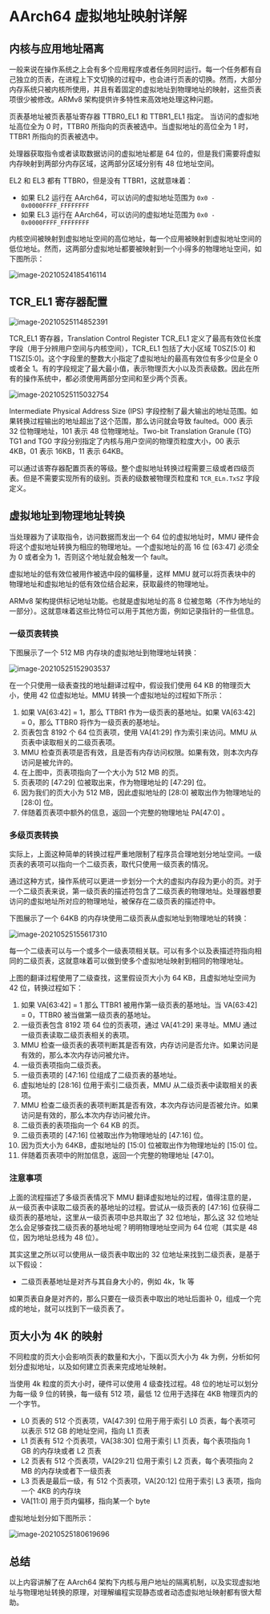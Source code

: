 # AArch64 虚拟地址映射详解

## 内核与应用地址隔离

一般来说在操作系统之上会有多个应用程序或者任务同时运行。每一个任务都有自己独立的页表，在进程上下文切换的过程中，也会进行页表的切换。然而，大部分内存系统只被内核所使用，并且有着固定的虚拟地址到物理地址的映射，这些页表项很少被修改。ARMv8 架构提供许多特性来高效地处理这种问题。

页表基地址被页表基址寄存器 TTBR0_EL1 和 TTBR1_EL1 指定。 当访问的虚拟地址高位全为 0 时，TTBR0 所指向的页表被选中。当虚拟地址的高位全为 1 时，TTBR1 所指向的页表被选中。

处理器获取指令或者读取数据访问的虚拟地址都是 64 位的，但是我们需要将虚拟内存映射到两部分内存区域，这两部分区域分别有 48 位地址空间。

EL2 和 EL3 都有 TTBR0，但是没有 TTBR1，这就意味着：

- 如果 EL2 运行在 AArch64，可以访问的虚拟地址范围为 `0x0 - 0x0000FFFF_FFFFFFFF`
- 如果 EL3 运行在 AArch64，可以访问的虚拟地址范围为 `0x0 - 0x0000FFFF_FFFFFFFF`

内核空间被映射到虚拟地址空间的高位地址，每一个应用被映射到虚拟地址空间的低位地址。然而，这两部分虚拟地址都要被映射到一个小得多的物理地址空间，如下图所示：

![image-20210524185416114](figures/image-20210524185416114.png)

## TCR_EL1 寄存器配置

![image-20210525114852391](figures/image-20210525114852391.png)

TCR_EL1 寄存器，Translation Control Register TCR_EL1 定义了最高有效位长度字段（用于分辨用户空间与内核空间），TCR_EL1 包括了大小区域 T0SZ[5:0] 和 T1SZ[5:0]。这个字段里的整数大小指定了虚拟地址的最高有效位有多少位是全 0 或者全 1。有的字段规定了最大最小值，表示物理页大小以及页表级数。因此在所有的操作系统中，都必须使用两部分空间和至少两个页表。

![image-20210525115032754](figures/image-20210525115032754.png)

Intermediate Physical Address Size (IPS) 字段控制了最大输出的地址范围。如果转换过程输出的地址超出了这个范围，那么访问就会导致 faulted。000 表示 32 位物理地址，101 表示 48 位物理地址。Two-bit Translation Granule (TG) TG1 and TG0 字段分别指定了内核与用户空间的物理页粒度大小，00  表示 4KB，01 表示 16KB，11 表示 64KB。

可以通过该寄存器配置页表的等级。整个虚拟地址转换过程需要三级或者四级页表。但是不需要实现所有的级别。页表的级数被物理页粒度和 `TCR_ELn.TxSZ` 字段定义。

## 虚拟地址到物理地址转换

当处理器为了读取指令，访问数据而发出一个 64 位的虚拟地址时，MMU 硬件会将这个虚拟地址转换为相应的物理地址。一个虚拟地址的高 16 位 [63:47] 必须全为 0 或者全为 1，否则这个地址就会触发一个 fault。

虚拟地址的低有效位被用作被选中段的偏移量，这样 MMU 就可以将页表块中的物理地址和虚拟地址的低有效位结合起来，获取最终的物理地址。

ARMv8 架构提供标记地址功能。也就是虚拟地址的高 8 位被忽略（不作为地址的一部分）。这就意味着这些比特位可以用于其他方面，例如记录指针的一些信息。

### 一级页表转换

下图展示了一个 512 MB 内存块的虚拟地址到物理地址转换：

![image-20210525152903537](figures/image-20210525152903537.png)

在一个只使用一级表查找的地址翻译过程中，假设我们使用 64 KB 的物理页大小，使用 42 位虚拟地址。MMU 转换一个虚拟地址的过程如下所示：

1. 如果 VA[63:42] = 1，那么 TTBR1 作为一级页表的基地址。如果 VA[63:42] = 0，那么 TTBR0 将作为一级页表的基地址。
2. 页表包含 8192 个 64 位页表项，使用 VA[41:29] 作为索引来访问。MMU 从页表中读取相关的二级页表项。
3. MMU 检查页表项是否有效，且是否有内存访问权限。如果有效，则本次内存访问是被允许的。
4. 在上图中，页表项指向了一个大小为 512 MB 的页。
5. 页表项的 [47:29] 位被取出来，作为物理地址的 [47:29] 位。
6. 因为我们的页大小为 512 MB，因此虚拟地址的 [28:0] 被取出作为物理地址的 [28:0] 位。
7. 伴随着页表项中额外的信息，返回一个完整的物理地址 PA[47:0] 。

### 多级页表转换

实际上，上面这种简单的转换过程严重地限制了程序员合理地划分地址空间。一级页表的表项可以指向一个二级页表，取代只使用一级页表的情况。

通过这种方式，操作系统可以更进一步划分一个大的虚拟内存段为更小的页。对于一个二级页表来说，第一级页表的描述符包含了二级页表的物理地址。处理器想要访问的虚拟地址所对应的物理地址，被保存在二级页表的描述符中。

下图展示了一个 64KB 的内存块使用二级页表从虚拟地址到物理地址的转换：

![image-20210525155617310](figures/image-20210525155617310.png)

每一个二级表可以与一个或多个一级表项相关联。可以有多个以及表描述符指向相同的二级页表，这就意味着可以做到使多个虚拟地址映射到相同的物理地址。

上图的翻译过程使用了二级查找，这里假设页大小为 64 KB，且虚拟地址空间为 42 位，转换过程如下：

1. 如果 VA[63:42] = 1 那么 TTBR1 被用作第一级页表的基地址。当 VA[63:42] = 0，TTBR0 被当做第一级页表的基地址。
2. 一级页表包含 8192 项 64 位的页表项，通过 VA[41:29] 来寻址。MMU 通过一级页表读取二级页表相关的表项。
3. MMU 检查一级页表的表项判断其是否有效，内存访问是否允许。如果访问是有效的，那么本次内存访问被允许。
4. 一级页表项指向二级页表。
5. 一级页表项的 [47:16] 位组成了二级页表的基地址。
6. 虚拟地址的 [28:16] 位用于索引二级页表，MMU 从二级页表中读取相关的表项。
7. MMU 检查二级页表的表项判断其是否有效，本次内存访问是否被允许。如果访问是有效的，那么本次内存访问被允许。
8. 二级页表的表项指向一个 64 KB 的页。
9. 二级页表项的 [47:16] 位被取出作为物理地址的 [47:16] 位。
10. 因为页大小为 64KB，虚拟地址的 [15:0] 位被取出作为物理地址的 [15:0] 位。
11. 伴随着页表项中的附加信息，返回一个完整的物理地址 [47:0]。   

### 注意事项

上面的流程描述了多级页表情况下 MMU 翻译虚拟地址的过程，值得注意的是，从一级页表中读取二级页表的基地址的过程。尝试从一级页表的 [47:16] 位获得二级页表的基地址，这里从一级页表项中总共取出了 32 位地址，那么这 32 位地址怎么会足够查找二级页表的基地址呢？明明物理地址空间为 64 位呢（其实是 48 位，因为地址总线为 48 位）。

其实这里之所以可以使用从一级页表中取出的 32 位地址来找到二级页表，是基于以下假设：

- 二级页表基地址是对齐与其自身大小的，例如 4k，1k 等

如果页表自身是对齐的，那么只要在一级页表中取出的地址后面补 0，组成一个完成的地址，就可以找到下一级页表了。

## 页大小为 4K 的映射

不同粒度的页大小会影响页表的数量和大小，下面以页大小为 4k 为例，分析如何划分虚拟地址，以及如何建立页表来完成地址映射。

当使用 4k 粒度的页大小时，硬件可以使用 4 级查找过程。48 位的地址可以划分为每一级 9 位的转换，每一级有 512 项，最低 12 位用于选择在 4KB 物理页内的一个字节。

- L0 页表的 512 个页表项，VA[47:39] 位用于用于索引 L0 页表，每个表项可以表示 512 GB 的地址空间，指向 L1 页表
- L1 页表有 512 个页表项，VA[38:30] 位用于索引 L1 页表，每个表项指向 1 GB 的内存块或者 L2 页表
- L2 页表有 512 个页表项，VA[29:21] 位用于索引 L2 页表，每个表项指向 2 MB 的内存块或者下一级页表
- L3 页表是最后一级，有 512 个页表项，VA[20:12] 位用于索引 L3 表项，指向一个 4KB 的内存块
- VA[11:0] 用于页内偏移，指向某一个 byte

虚拟地址划分如下图所示：

![image-20210525180619696](figures/image-20210525180619696.png)

## 总结

以上内容讲解了在 AArch64 架构下内核与用户地址的隔离机制，以及实现虚拟地址与物理地址转换的原理，对理解编程实现静态或者动态虚拟地址映射都有很大帮助。